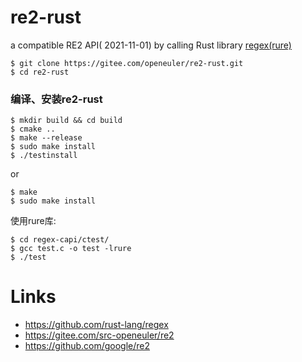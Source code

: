 # re2-rust

a compatible RE2 API(
2021-11-01)  by calling Rust library [regex(rure)](https://github.com/rust-lang/regex)


``` Shell
$ git clone https://gitee.com/openeuler/re2-rust.git
$ cd re2-rust
```

### 编译、安装re2-rust

``` Shell
$ mkdir build && cd build
$ cmake ..
$ make --release
$ sudo make install
$ ./testinstall
```

or


``` Shell
$ make
$ sudo make install
```
使用rure库:

``` Shell
$ cd regex-capi/ctest/
$ gcc test.c -o test -lrure
$ ./test
```

# Links

* https://github.com/rust-lang/regex
* https://gitee.com/src-openeuler/re2
* https://github.com/google/re2



